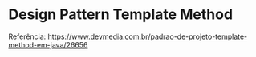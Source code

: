 # Design Pattern Template Method

Referência: https://www.devmedia.com.br/padrao-de-projeto-template-method-em-java/26656

